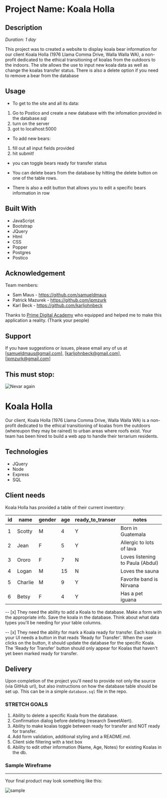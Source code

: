 # Project Name: Koala Holla 

## Description

_Duration: 1 day_

This project was to created a website to display koala bear information for our client Koala Holla (1976 Llama Comma Drive, Walla Walla WA), a non-profit dedicated to the ethical transitioning of koalas from the outdoors to the indoors. The site allows the use to input new koala data as well as change the koalas transfer status. There is also a delete option if you need to remove a bear from the database


## Usage
- To get to the site and all its data:
1. Go to Postico and create a new database with the infomation provided in the database.sql
2. turn on the server   
3. got to localhost:5000 

- To add new bears: 
1. fill out all input fields provided
2. hit submit!

- you can toggle bears ready for transfer status

- You can delete bears from the database by hitting the delete button on one of the table rows.

- There is also a edit button that allows you to edit a specific bears information in row

## Built With

- JavaScript
- Bootstrap
- JQuery
- Html
- CSS
- Popper
- Postgres
- Postico

## Acknowledgement
Team members: 
- Sam Maus - https://github.com/samueldmaus
- Patrick Mazurek - https://github.com/jpmzurk
- Karl Beck - https://github.com/karljohnbeck

Thanks to [Prime Digital Academy](www.primeacademy.io) who equipped and helped me to make this application a reality. (Thank your people)

## Support
If you have suggestions or issues, please email any of us at [samueldmaus@gmail.com], [karljohnbeck@gmail.com], [jpmzurk@gmail.com]





This must stop:
---------------
![Nevar again](https://i.makeagif.com/media/8-22-2014/GO_DT4.gif)


Koala Holla
===========

Our client, Koala Holla (1976 Llama Comma Drive, Walla Walla WA) is a non-profit dedicated to the ethical transitioning of koalas from the outdoors (whereupon they may be rained) to urban areas where roofs exist. Your team has been hired to build a web app to handle their terrarium residents.

Technologies
------------
* JQuery
* Node
* Express
* SQL

Client needs
------------
Koala Holla has provided a table of their current inventory:

| id | name    | gender | age | ready_to_transer | notes                            |
|----|---------|--------|-----|------------------|----------------------------------|
| 1  | Scotty  | M      | 4   | Y                | Born in Guatemala                |
| 2  | Jean    | F      | 5   | Y                | Allergic to lots of lava         |
| 3  | Ororo   | F      | 7   | N                | Loves listening to Paula (Abdul) |
| 4  | Logan   | M      | 15  | N                | Loves the sauna                  |
| 5  | Charlie | M      | 9   | Y                | Favorite band is Nirvana         |
| 6  | Betsy   | F      | 4   | Y                | Has a pet iguana                 |

-- [x] They need the ability to add a Koala to the database. Make a form with the appropriate info. Save the koala in the database. Think about what data types you'll be needing for your table columns.  

-- [x] They need the ability for mark a Koala ready for transfer. Each koala in your UI needs a button in that reads 'Ready for Transfer'. When the user clicks on the button, it should update the database for the specific Koala. The 'Ready for Transfer' button should only appear for Koalas that haven't yet been marked ready for transfer.

Delivery
--------
Upon completion of the project you'll need to provide not only the source (via GitHub url), but also instructions on how the database table should be set up. This can be in a simple `database.sql` file in the repo.

### STRETCH GOALS

1. Ability to delete a specific Koala from the database.  
2. Confirmation dialog before deleting (research SweetAlert).
3. Ability to make koalas toggle between ready for transfer and NOT ready for transfer.
4. Add form validation, additional styling and a README.md.
5. Client side filtering with a text box
6. Ability to edit other information (Name, Age, Notes) for existing Koalas in the db.



### Sample Wireframe
--------
Your final product may look something like this:

![sample](sample.png)
